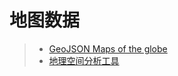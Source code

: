 # 地图数据

> - [GeoJSON Maps of the globe](https://geojson-maps.ash.ms/)
> - [地理空间分析工具](https://kepler.gl/)
